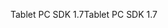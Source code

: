 <span data-ttu-id="32729-101">Tablet PC SDK 1.7</span><span class="sxs-lookup"><span data-stu-id="32729-101">Tablet PC SDK 1.7</span></span>
